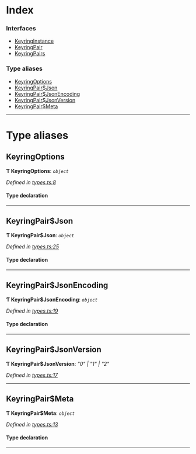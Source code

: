 

# Index

### Interfaces

* [KeyringInstance](../interfaces/_types_.keyringinstance.md)
* [KeyringPair](../interfaces/_types_.keyringpair.md)
* [KeyringPairs](../interfaces/_types_.keyringpairs.md)

### Type aliases

* [KeyringOptions](_types_.md#keyringoptions)
* [KeyringPair$Json](_types_.md#keyringpair_json)
* [KeyringPair$JsonEncoding](_types_.md#keyringpair_jsonencoding)
* [KeyringPair$JsonVersion](_types_.md#keyringpair_jsonversion)
* [KeyringPair$Meta](_types_.md#keyringpair_meta)

---

# Type aliases

<a id="keyringoptions"></a>

##  KeyringOptions

**Ƭ KeyringOptions**: *`object`*

*Defined in [types.ts:8](https://github.com/polkadot-js/common/blob/d1498d3/packages/keyring/src/types.ts#L8)*

#### Type declaration

___
<a id="keyringpair_json"></a>

##  KeyringPair$Json

**Ƭ KeyringPair$Json**: *`object`*

*Defined in [types.ts:25](https://github.com/polkadot-js/common/blob/d1498d3/packages/keyring/src/types.ts#L25)*

#### Type declaration

___
<a id="keyringpair_jsonencoding"></a>

##  KeyringPair$JsonEncoding

**Ƭ KeyringPair$JsonEncoding**: *`object`*

*Defined in [types.ts:19](https://github.com/polkadot-js/common/blob/d1498d3/packages/keyring/src/types.ts#L19)*

#### Type declaration

___
<a id="keyringpair_jsonversion"></a>

##  KeyringPair$JsonVersion

**Ƭ KeyringPair$JsonVersion**: *"0" \| "1" \| "2"*

*Defined in [types.ts:17](https://github.com/polkadot-js/common/blob/d1498d3/packages/keyring/src/types.ts#L17)*

___
<a id="keyringpair_meta"></a>

##  KeyringPair$Meta

**Ƭ KeyringPair$Meta**: *`object`*

*Defined in [types.ts:13](https://github.com/polkadot-js/common/blob/d1498d3/packages/keyring/src/types.ts#L13)*

#### Type declaration

[index: `string`]: `any`

___

